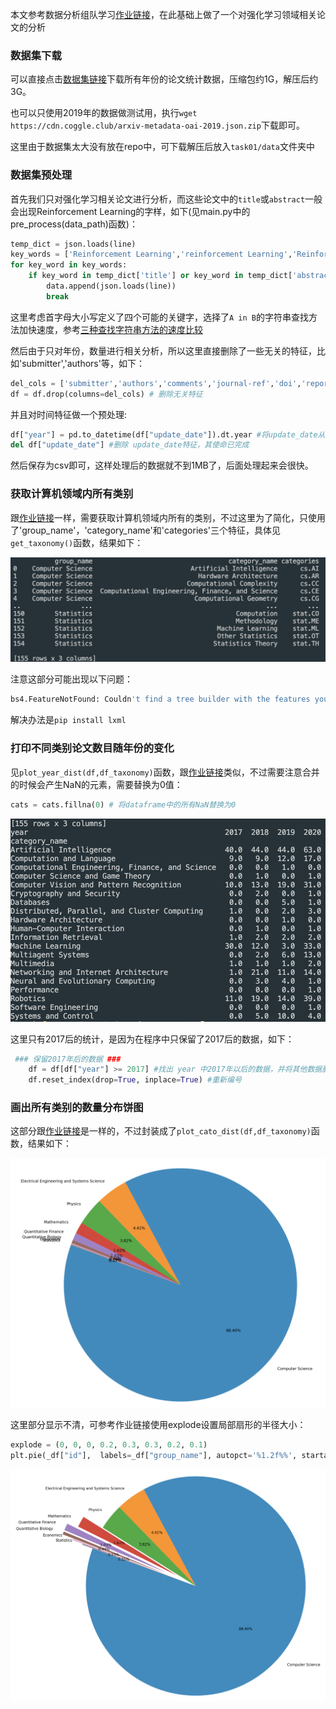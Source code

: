 本文参考数据分析组队学习[作业链接](https://github.com/datawhalechina/team-learning-data-mining/blob/master/AcademicTrends/Task1%20%E8%AE%BA%E6%96%87%E6%95%B0%E6%8D%AE%E7%BB%9F%E8%AE%A1.md)，在此基础上做了一个对强化学习领域相关论文的分析

### 数据集下载

可以直接点击[数据集链接](https://www.kaggle.com/Cornell-University/arxiv?select=arxiv-metadata-oai-snapshot.json)下载所有年份的论文统计数据，压缩包约1G，解压后约3G。

也可以只使用2019年的数据做测试用，执行```wget https://cdn.coggle.club/arxiv-metadata-oai-2019.json.zip```下载即可。

这里由于数据集太大没有放在repo中，可下载解压后放入```task01/data```文件夹中

### 数据集预处理

首先我们只对强化学习相关论文进行分析，而这些论文中的```title```或```abstract```一般会出现Reinforcement Learning的字样，如下(见main.py中的pre_process(data_path)函数)：

```python
temp_dict = json.loads(line)
key_words = ['Reinforcement Learning','reinforcement Learning','Reinforcement learning','reinforcement Learning']
for key_word in key_words:
    if key_word in temp_dict['title'] or key_word in temp_dict['abstract']:
        data.append(json.loads(line))
        break
```

这里考虑首字母大小写定义了四个可能的关键字，选择了```A in B```的字符串查找方法加快速度，参考[三种查找字符串方法的速度比较](https://blog.csdn.net/JohnJim0/article/details/112526662)

然后由于只对年份，数量进行相关分析，所以这里直接删除了一些无关的特征，比如'submitter','authors'等，如下：

```python
del_cols = ['submitter','authors','comments','journal-ref','doi','report-no','license','versions','authors_parsed','title','abstract']
df = df.drop(columns=del_cols) # 删除无关特征
```

并且对时间特征做一个预处理:

```python
df["year"] = pd.to_datetime(df["update_date"]).dt.year #将update_date从例如2019-02-20的str变为datetime格式，并提取处year
del df["update_date"] #删除 update_date特征，其使命已完成
```

然后保存为csv即可，这样处理后的数据就不到1MB了，后面处理起来会很快。

### 获取计算机领域内所有类别

跟[作业链接](https://github.com/datawhalechina/team-learning-data-mining/blob/master/AcademicTrends/Task1%20%E8%AE%BA%E6%96%87%E6%95%B0%E6%8D%AE%E7%BB%9F%E8%AE%A1.md)一样，需要获取计算机领域内所有的类别，不过这里为了简化，只使用了'group_name'，'category_name'和'categories'三个特征，具体见```get_taxonomy()```函数，结果如下：

![image-20210112185914673](assets/image-20210112185914673.png)

注意这部分可能出现以下问题：

```bash
bs4.FeatureNotFound: Couldn't find a tree builder with the features you requested: lxml. Do you need to install a parser library?
```

解决办法是```pip install lxml```

### 打印不同类别论文数目随年份的变化

见```plot_year_dist(df,df_taxonomy)```函数，跟[作业链接](https://github.com/datawhalechina/team-learning-data-mining/blob/master/AcademicTrends/Task1%20%E8%AE%BA%E6%96%87%E6%95%B0%E6%8D%AE%E7%BB%9F%E8%AE%A1.md)类似，不过需要注意合并的时候会产生NaN的元素，需要替换为0值：

```python
cats = cats.fillna(0) # 将dataframe中的所有NaN替换为0
```

![image-20210112190354361](assets/image-20210112190354361.png)

这里只有2017后的统计，是因为在程序中只保留了2017后的数据，如下：

```python
 ### 保留2017年后的数据 ###
    df = df[df["year"] >= 2017] #找出 year 中2017年以后的数据，并将其他数据删除
    df.reset_index(drop=True, inplace=True) #重新编号
```

### 画出所有类别的数量分布饼图

这部分跟[作业链接](https://github.com/datawhalechina/team-learning-data-mining/blob/master/AcademicTrends/Task1%20%E8%AE%BA%E6%96%87%E6%95%B0%E6%8D%AE%E7%BB%9F%E8%AE%A1.md)是一样的，不过封装成了```plot_cato_dist(df,df_taxonomy)```函数，结果如下：



![image-20210112190609755](assets/image-20210112190609755.png)

这里部分显示不清，可参考作业链接使用explode设置局部扇形的半径大小：

```python
explode = (0, 0, 0, 0.2, 0.3, 0.3, 0.2, 0.1) 
plt.pie(_df["id"],  labels=_df["group_name"], autopct='%1.2f%%', startangle=160, explode=explode)
```

![image-20210112190832525](assets/image-20210112190832525.png)
